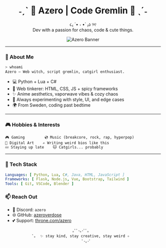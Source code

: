 <!-- Profile README for github.com/azeroverdose -->

<div align="center">

# ˗ˏˋ 🍓 Azero | Code Gremlin 🍓 ˎˊ˗  
૮₍ ´• ˕ •` ₎ა ୨୧  
 Dev with a passion for chaos, code & cute things.

![Azero Banner](https://i.imgur.com/VaJf3BO.gif)

</div>

---

### 🌸 About Me
```bash
> whoami
Azero – Web witch, script gremlin, catgirl enthusiast.
```

- 💻 Python + Lua + C# 
- 🎨 Web tinkerer: HTML, CSS, JS + spicy frameworks
- ✨ Anime aesthetics, vaporwave vibes & cozy chaos
- 🧪 Always experimenting with style, UI, and edge cases
- 🌍 From Sweden, coding past bedtime

---

### 🎮 Hobbies & Interests

```
🎮 Gaming         💿 Music (breakcore, rock, rap, hyperpop)
🎨 Digital Art    ✍️ Writing weird bios like this
💤 Staying up late    🐱 Catgirls... probably
```

---

### 🧰 Tech Stack

```yaml
Languages: [ Python, Lua, C#, Java, HTML, JavaScript ]
Frameworks: [ Flask, Node.js, Vue, Bootstrap, Tailwind ]
Tools: [ Git, VSCode, Blender ]
```


### 📫 Reach Out

- 💌 Discord: `azero`
- 🌐 GitHub: [azeroverdose](https://github.com/azeroverdose)
- 💕 Support: [throne.com/azero](https://throne.com/azero)

<div align="center">
  
```plaintext
｡ﾟﾟ･｡･ﾟﾟ｡  
ﾟ｡  ✨ stay kind, stay creative, stay weird ✧  
   ﾟ･｡･ﾟ
```

</div>
